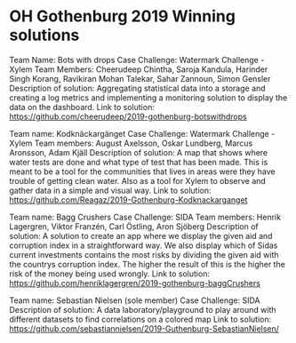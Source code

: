 # OH Gothenburg 2019 Winning solutions

Team Name: Bots with drops
Case Challenge: Watermark Challenge - Xylem
Team Members: Cheerudeep Chintha, Saroja Kandula, Harinder Singh Korang, Ravikiran Mohan Talekar, Sahar Zannoun, Simon Gensler
Description of solution: Aggregating statistical data into a storage and creating a log metrics and implementing a monitoring solution to display the data on the dashboard.
Link to solution: https://github.com/cheerudeep/2019-gothenburg-botswithdrops

Team name: Kodknäckargänget
Case Challenge: Watermark Challenge - Xylem
Team members: August Axelsson, Oskar Lundberg, Marcus Aronsson, Adam Kjäll
Description of solution: A map that shows where water tests are done and what type of test that has been made. This is meant to be a tool for the communities that lives in areas were they have trouble of getting clean water. Also as a tool for Xylem to observe and gather data in a simple and visual way.
Link to solution: https://github.com/Reagaz/2019-Gothenburg-Kodknackarganget

Team name: Bagg Crushers
Case Challenge: SIDA
Team members: Henrik Lagergren, Viktor Franzén, Carl Östling, Aron Sjöberg
Description of solution: A solution to create an app where we display the given aid and corruption index in a straightforward way. We also display which of Sidas current investments contains the most risks by dividing the given aid with the countrys corruption index. The higher the result of this is the higher the risk of the money being used wrongly.
Link to solution: https://github.com/henriklagergren/2019-gothenburg-baggCrushers

Team name: Sebastian Nielsen (sole member)
Case Challenge: SIDA
Description of solution: A data laboratory/playground to play around with different datasets to find correlations on a colored map
Link to solution: https://github.com/sebastiannielsen/2019-Guthenburg-SebastianNielsen/


